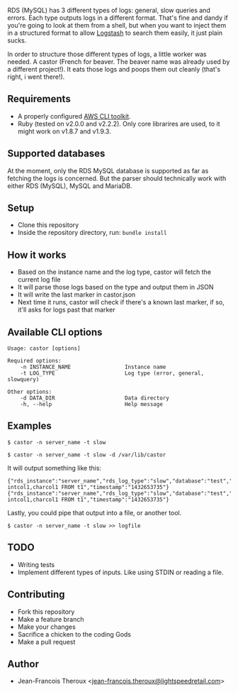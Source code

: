 RDS (MySQL) has 3 different types of logs: general, slow queries and errors. Each type outputs logs in a different format. That's fine and dandy if you're going to look at them from a shell, but when you want to inject them in a structured format to allow [Logstash](https://www.elastic.co/products/logstash) to search them easily, it just plain sucks.

In order to structure those different types of logs, a little worker was needed. A castor (French for beaver. The beaver name was already used by a different project!). It eats those logs and poops them out cleanly (that's right, i went there!).

## Requirements

+ A properly configured [AWS CLI toolkit](https://aws.amazon.com/cli/).
+ Ruby (tested on v2.0.0 and v2.2.2). Only core librarires are used, to it might work on v1.8.7 and v1.9.3.

## Supported databases

At the moment, only the RDS MySQL database is supported as far as fetching the logs is concerned. But the parser should technically work with either RDS (MySQL), MySQL and MariaDB.

## Setup

+ Clone this repository
+ Inside the repository directory, run: ```bundle install```

## How it works

+ Based on the instance name and the log type, castor will fetch the current log file
+ It will parse those logs based on the type and output them in JSON
+ It will write the last marker in castor.json
+ Next time it runs, castor will check if there's a known last marker, if so, it'll asks for logs past that marker

## Available CLI options

~~~ text
Usage: castor [options]

Required options:
    -n INSTANCE_NAME                 Instance name
    -t LOG_TYPE                      Log type (error, general, slowquery)

Other options:
    -d DATA_DIR                      Data directory
    -h, --help                       Help message
~~~

## Examples

~~~ text
$ castor -n server_name -t slow
~~~

~~~ text
$ castor -n server_name -t slow -d /var/lib/castor
~~~

It will output something like this:

~~~ text
{"rds_instance":"server_name","rds_log_type":"slow","database":"test","connection_id":"13000","who":"dba[dba]@[10.148.3.39]","query_time":"0.000418","lock_time":"0.000067","rows_sent":"151","rows_examined":"151","query":"SELECT intcol1,charcol1 FROM t1","timestamp":"1432653735"}
{"rds_instance":"server_name","rds_log_type":"slow","database":"test","connection_id":"12997","who":"dba[dba]@[10.148.3.39]","query_time":"0.000325","lock_time":"0.000052","rows_sent":"151","rows_examined":"151","query":"SELECT intcol1,charcol1 FROM t1","timestamp":"1432653735"}
~~~

Lastly, you could pipe that output into a file, or another tool.

~~~ text
$ castor -n server_name -t slow >> logfile
~~~

## TODO

+ Writing tests
+ Implement different types of inputs. Like using STDIN or reading a file.

## Contributing

+ Fork this repository
+ Make a feature branch
+ Make your changes
+ Sacrifice a chicken to the coding Gods
+ Make a pull request

## Author

+ Jean-Francois Theroux \<jean-francois.theroux@lightspeedretail.com\>
